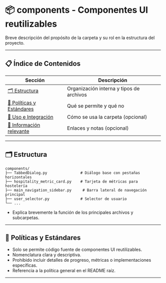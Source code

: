 # 📦 components - Componentes UI reutilizables

Breve descripción del propósito de la carpeta y su rol en la estructura del proyecto.

---

## 📋 Índice de Contenidos

| Sección                                             | Descripción                              |
| --------------------------------------------------- | ---------------------------------------- |
| [🗂️ Estructura](#estructura)                         | Organización interna y tipos de archivos |
| [📁 Políticas y Estándares](#políticas-y-estándares) | Qué se permite y qué no                  |
| [🚀 Uso e Integración](#uso-e-integración)           | Cómo se usa la carpeta (opcional)        |
| [📖 Información relevante](#información-relevante)   | Enlaces y notas (opcional)               |

---

## 🗂️ Estructura

```
components/
├── TabbedDialog.py               # Diálogo base con pestañas horizontales
├── hospitality_metric_card.py    # Tarjeta de métricas para hostelería
├── main_navigation_sidebar.py     # Barra lateral de navegación principal
├── user_selector.py              # Selector de usuario
└── ...
```

- Explica brevemente la función de los principales archivos y subcarpetas.

---

## 📁 Políticas y Estándares

- Solo se permite código fuente de componentes UI reutilizables.
- Nomenclatura clara y descriptiva.
- Prohibido incluir detalles de progreso, métricas o implementaciones específicas.
- Referencia a la política general en el README raíz.

---
